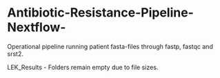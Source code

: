 # Antibiotic-Resistance-Pipeline-Nextflow-
Operational pipeline running patient fasta-files through fastp, fastqc and srst2. 

LEK_Results -
Folders remain empty due to file sizes. 
